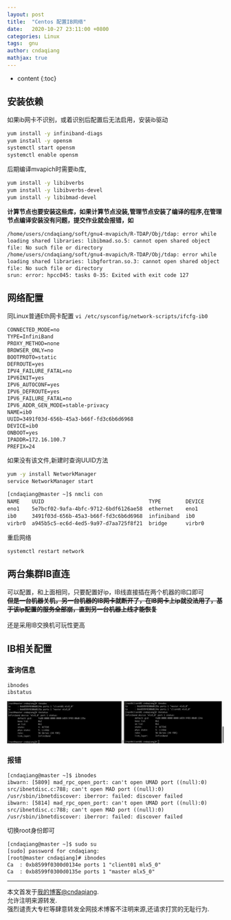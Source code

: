 ```yaml
---
layout: post
title:  "Centos 配置IB网络"
date:   2020-10-27 23:11:00 +0800
categories: Linux
tags:  gnu 
author: cndaqiang
mathjax: true
---
```

* content
{:toc}



## 安装依赖

如果ib网卡不识别，或着识别后配置后无法启用，安装ib驱动
```bash
yum install -y infiniband-diags
yum install -y opensm
systemctl start opensm
systemctl enable opensm
```
后期编译mvapich时需要ib库,
```bash
yum install -y libibverbs
yum install -y libibverbs-devel
yum install -y libibmad-devel
```
**计算节点也要安装这些库，如果计算节点没装,管理节点安装了编译的程序,在管理节点编译安装没有问题，提交作业就会报错，如**
```
/home/users/cndaqiang/soft/gnu4-mvapich/R-TDAP/Obj/tdap: error while loading shared libraries: libibmad.so.5: cannot open shared object file: No such file or directory
/home/users/cndaqiang/soft/gnu4-mvapich/R-TDAP/Obj/tdap: error while loading shared libraries: libgfortran.so.3: cannot open shared object file: No such file or directory
srun: error: hpcc045: tasks 0-35: Exited with exit code 127
```

## 网络配置
同Linux普通Eth网卡配置
`vi /etc/sysconfig/network-scripts/ifcfg-ib0`
```
CONNECTED_MODE=no
TYPE=InfiniBand
PROXY_METHOD=none
BROWSER_ONLY=no
BOOTPROTO=static
DEFROUTE=yes
IPV4_FAILURE_FATAL=no
IPV6INIT=yes
IPV6_AUTOCONF=yes
IPV6_DEFROUTE=yes
IPV6_FAILURE_FATAL=no
IPV6_ADDR_GEN_MODE=stable-privacy
NAME=ib0
UUID=3491f03d-656b-45a3-b66f-fd3c6b6d6968
DEVICE=ib0
ONBOOT=yes
IPADDR=172.16.100.7
PREFIX=24
```
如果没有该文件,新建时查询UUID方法
```bash
yum -y install NetworkManager
service NetworkManager start
```
```bash
[cndaqiang@master ~]$ nmcli con 
NAME    UUID                                  TYPE        DEVICE 
eno1    5e7bcf02-9afa-4bfc-9712-6bdf6126ae58  ethernet    eno1   
ib0     3491f03d-656b-45a3-b66f-fd3c6b6d6968  infiniband  ib0    
virbr0  a945b5c5-ec6d-4ed5-9a97-d7aa725f8f21  bridge      virbr0
```
重启网络
```
systemctl restart network
```

## 两台集群IB直连
可以配置，和上面相同，只要配置好ip，IB线直接插在两个机器的IB口即可 <br>
**~~但是一台机器关机，另一台机器的IB网卡就断开了，在IB网卡上ip就没法用了，基于该ip配置的服务全部崩，直到另一台机器上线才能恢复~~** <br>
<br>
还是采用IB交换机可玩性更高

## IB相关配置
### 查询信息
```
ibnodes
ibstatus
```
![](/uploads/2020/10/ib.png)


### 报错
```
[cndaqiang@master ~]$ ibnodes
ibwarn: [5809] mad_rpc_open_port: can't open UMAD port ((null):0)
src/ibnetdisc.c:788; can't open MAD port ((null):0)
/usr/sbin/ibnetdiscover: iberror: failed: discover failed
ibwarn: [5814] mad_rpc_open_port: can't open UMAD port ((null):0)
src/ibnetdisc.c:788; can't open MAD port ((null):0)
/usr/sbin/ibnetdiscover: iberror: failed: discover failed
```
切换root身份即可
```
[cndaqiang@master ~]$ sudo su
[sudo] password for cndaqiang:
[root@master cndaqiang]# ibnodes
Ca	: 0xb8599f0300d0134e ports 1 "client01 mlx5_0"
Ca	: 0xb8599f0300d0135e ports 1 "master mlx5_0"
```
------
本文首发于[我的博客@cndaqiang](https://cndaqiang.github.io/).<br>
允许注明来源转发.<br>
强烈谴责大专栏等肆意转发全网技术博客不注明来源,还请求打赏的无耻行为.
